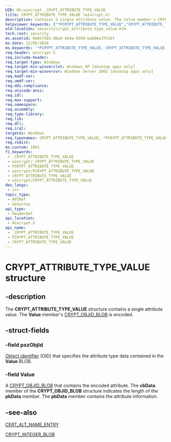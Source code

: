 ```yaml
---
UID: NS:wincrypt._CRYPT_ATTRIBUTE_TYPE_VALUE
title: CRYPT_ATTRIBUTE_TYPE_VALUE (wincrypt.h)
description: Contains a single attribute value. The Value member's CRYPT_OBJID_BLOB is encoded.
helpviewer_keywords: ["*PCRYPT_ATTRIBUTE_TYPE_VALUE","CRYPT_ATTRIBUTE_TYPE_VALUE","CRYPT_ATTRIBUTE_TYPE_VALUE structure [Security]","PCRYPT_ATTRIBUTE_TYPE_VALUE","PCRYPT_ATTRIBUTE_TYPE_VALUE structure pointer [Security]","_crypto2_crypt_attribute_type_value","security.crypt_attribute_type_value","wincrypt/CRYPT_ATTRIBUTE_TYPE_VALUE","wincrypt/PCRYPT_ATTRIBUTE_TYPE_VALUE"]
old-location: security\crypt_attribute_type_value.htm
tech.root: security
ms.assetid: 84057581-d0a9-464a-9399-ba806e37516f
ms.date: 12/05/2018
ms.keywords: '*PCRYPT_ATTRIBUTE_TYPE_VALUE, CRYPT_ATTRIBUTE_TYPE_VALUE, CRYPT_ATTRIBUTE_TYPE_VALUE structure [Security], PCRYPT_ATTRIBUTE_TYPE_VALUE, PCRYPT_ATTRIBUTE_TYPE_VALUE structure pointer [Security], _crypto2_crypt_attribute_type_value, security.crypt_attribute_type_value, wincrypt/CRYPT_ATTRIBUTE_TYPE_VALUE, wincrypt/PCRYPT_ATTRIBUTE_TYPE_VALUE'
req.header: wincrypt.h
req.include-header: 
req.target-type: Windows
req.target-min-winverclnt: Windows XP [desktop apps only]
req.target-min-winversvr: Windows Server 2003 [desktop apps only]
req.kmdf-ver: 
req.umdf-ver: 
req.ddi-compliance: 
req.unicode-ansi: 
req.idl: 
req.max-support: 
req.namespace: 
req.assembly: 
req.type-library: 
req.lib: 
req.dll: 
req.irql: 
targetos: Windows
req.typenames: CRYPT_ATTRIBUTE_TYPE_VALUE, *PCRYPT_ATTRIBUTE_TYPE_VALUE
req.redist: 
ms.custom: 19H1
f1_keywords:
 - _CRYPT_ATTRIBUTE_TYPE_VALUE
 - wincrypt/_CRYPT_ATTRIBUTE_TYPE_VALUE
 - PCRYPT_ATTRIBUTE_TYPE_VALUE
 - wincrypt/PCRYPT_ATTRIBUTE_TYPE_VALUE
 - CRYPT_ATTRIBUTE_TYPE_VALUE
 - wincrypt/CRYPT_ATTRIBUTE_TYPE_VALUE
dev_langs:
 - c++
topic_type:
 - APIRef
 - kbSyntax
api_type:
 - HeaderDef
api_location:
 - Wincrypt.h
api_name:
 - _CRYPT_ATTRIBUTE_TYPE_VALUE
 - PCRYPT_ATTRIBUTE_TYPE_VALUE
 - CRYPT_ATTRIBUTE_TYPE_VALUE
---
```


# CRYPT_ATTRIBUTE_TYPE_VALUE structure


## -description

The <b>CRYPT_ATTRIBUTE_TYPE_VALUE</b> structure contains a single attribute value. The <b>Value</b> member's <a href="/previous-versions/windows/desktop/legacy/aa381414(v=vs.85)">CRYPT_OBJID_BLOB</a> is encoded.

## -struct-fields

### -field pszObjId

<a href="/windows/desktop/SecGloss/o-gly">Object identifier</a> (OID) that specifies the attribute type data contained in the <b>Value</b> BLOB.

### -field Value

A <a href="/previous-versions/windows/desktop/legacy/aa381414(v=vs.85)">CRYPT_OBJID_BLOB</a> that contains the encoded attribute. The <b>cbData</b> member of the <b>CRYPT_OBJID_BLOB</b> structure indicates the length of the <b>pbData</b> member. The <b>pbData</b> member contains the attribute information.

## -see-also

<a href="/windows/desktop/api/wincrypt/ns-wincrypt-cert_alt_name_entry">CERT_ALT_NAME_ENTRY</a>



<a href="/previous-versions/windows/desktop/legacy/aa381414(v=vs.85)">CRYPT_INTEGER_BLOB</a>

